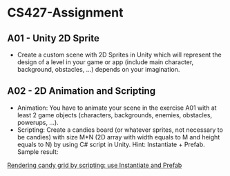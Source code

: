 # CS427-Assignment

## A01 - Unity 2D Sprite

* Create a custom scene with 2D Sprites in Unity which will represent the design of a level in your game or app (include main character, background, obstacles, ...) depends on your imagination.

## A02 - 2D Animation and Scripting

* Animation: You have to animate your scene in the exercise A01 with at least 2 game objects (characters, backgrounds, enemies, obstacles, powerups, ...).
* Scripting: Create a candies board (or whatever sprites, not necessary to be candies) with size M*N (2D array with width equals to M and height equals to N) by using C# script in Unity. Hint: Instantiate + Prefab. Sample result:

[Rendering candy grid by scripting: use Instantiate and Prefab](https://scontent.fsgn5-1.fna.fbcdn.net/v/t1.0-9/61668165_2362101383881738_8935095086077706240_o.jpg?_nc_cat=101&_nc_oc=AQmsUpSWEp2bMcWREYjDPQ9ANnbCOo2oygLKb88QJQo6K4ovJ6Wg9v9zfskQkdkk_Ss&_nc_ht=scontent.fsgn5-1.fna&oh=597b233a43f0ec3e15a2c08afc05be41&oe=5D5504E9)

